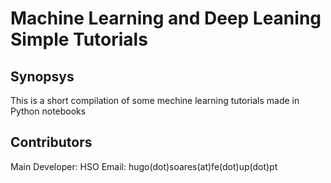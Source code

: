 # Machine Learning and Deep Leaning Simple Tutorials

## Synopsys

This is a short compilation of some mechine learning tutorials made in Python notebooks

## Contributors

Main Developer: HSO
Email: hugo(dot)soares(at)fe(dot)up(dot)pt 
